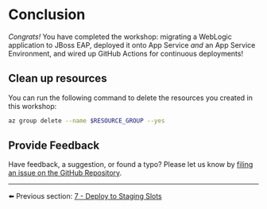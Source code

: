 # Conclusion

*Congrats!* You have completed the workshop: migrating a WebLogic application to JBoss EAP, deployed it onto App Service *and* an App Service Environment, and wired up GitHub Actions for continuous deployments!

## Clean up resources

You can run the following command to delete the resources you created in this workshop:

```bash
az group delete --name $RESOURCE_GROUP --yes
```

## Provide Feedback

Have feedback, a suggestion, or found a typo? Please let us know by [filing an issue on the GitHub Repository](https://github.com/Azure-Samples/workshop-migrate-jboss-on-app-service/issues/new).

---

⬅️ Previous section: [7 - Deploy to Staging Slots](7-deploy-to-staging-slots.md)
